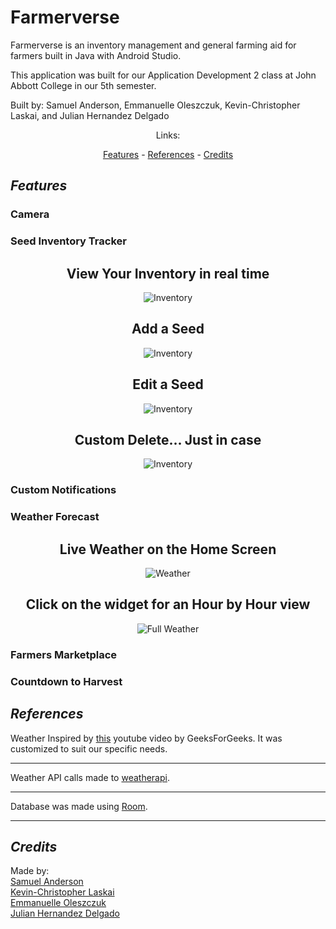 # **Farmerverse**

Farmerverse is an inventory management and general farming aid for farmers built in Java with Android Studio.

This application was built for our Application Development 2 class at John Abbott College in our 5th semester.


Built by: Samuel Anderson, Emmanuelle Oleszczuk, Kevin-Christopher Laskai, and Julian Hernandez Delgado

<div align="center">
Links:

[Features](#features) - 
[References](#references) - 
[Credits](#credits)
</div>

## _Features_

### **Camera**

### **Seed Inventory Tracker**

<div align="center">

## ****View Your Inventory in real time****

![Inventory](./readmeimages/seedList.png)

## ****Add a Seed****

![Inventory](./readmeimages/addSeed.png)

## ****Edit a Seed****

![Inventory](./readmeimages/editSeed.png)

## ****Custom Delete... Just in case****

![Inventory](./readmeimages/customDelete.png)

</div>


### **Custom Notifications**

### **Weather Forecast**
<div align="center">

## ****Live Weather on the Home Screen****

![Weather](./readmeimages/weatherWidget.png)

## ****Click on the widget for an Hour by Hour view****

![Full Weather](./readmeimages/fullWeatherWidget.png)
</div>

### **Farmers Marketplace**

### **Countdown to Harvest**

## _References_


<!-- Put links here -->
Weather Inspired by [this](https://www.youtube.com/watch?v=q7NF-2gtfEU) youtube video by GeeksForGeeks. It was customized to suit our specific needs.

---

Weather API calls made to [weatherapi](https://www.weatherapi.com/).

---

Database was made using [Room](https://developer.android.com/training/data-storage/room).

---




## _Credits_
Made by: <br>
[Samuel Anderson](https://sanderson-96.github.io)<br>
[Kevin-Christopher Laskai]()<br>
[Emmanuelle Oleszczuk]()<br>
[Julian Hernandez Delgado]()<br>

